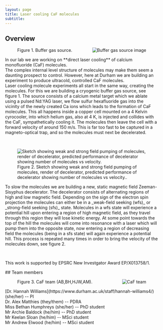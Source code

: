 ```yaml
---
layout: page
title: Laser cooling CaF molecules
subtitle:
---
```

## Overview
<figure>
<img src="{{ site.url }}{{ site.baseurl }}/research/coldmol/cafcool/img/annotated_source_small.png" alt="Buffer gas source image" align = "right"
  />
  <figcaption>Figure 1. Buffer gas source.</figcaption>
  </figure>
  <p>
In our lab we are working on **direct laser cooling** of calcium monofluoride (CaF) molecules. <br>
The complex internal level structure of molecules may make them seem a daunting prospect to control. However, here at Durham we are building an experiment to produce ultracold, controlled CaF molecules.<br>
Laser cooling molecule experiments all start in the same way, creating the molecules. For this we are building a cryogenic buffer gas source, see figure 1. The source consists of a calcium metal target which we ablate using a pulsed Nd:YAG laser, we flow sulfur hexafluoride gas into the vicinity of the newly created Ca ions which leads to the formation of CaF molecules. This all happens inside a copper cell mounted on a 4 Kelvin cyrocooler, into which helium gas, also at 4 K, is injected and collides with the CaF, sympathetically cooling it. The molecules then leave the cell with a forward velocity of around 150 m/s. This is far too fast to be captured in a magneto-optical trap, and so the molecules must next be decelerated. </p> <br>
<figure>
<img src="{{ site.url }}{{ site.baseurl }}/research/coldmol/cafcool/img/decelerator.png" alt="Sketch showing weak and strong field pumping of molecules, render of decelerator, predicted performance of decelerator showing number of molecules vs velocity."
  />
  <figcaption>Figure 2. Sketch showing weak and strong field pumping of molecules, render of decelerator, predicted performance of decelerator showing number of molecules vs velocity..</figcaption>
  </figure>
<p>
To slow the molecules we are building a new, static magnetic field Zeeman-Sisyphus decelerator. The decelerator consists of alternating regions of high and low magnetic field. Depending on the sign of the electron spin projection the molecules can either be in a _weak-field seeking (wfs)_ or _strong-field seeking (sfs)_ state. Molecules in a wfs state will experience a potential hill upon entering a region of high magnetic field, as they travel through this region they will lose kinetic energy. At some point towards the top of the hill the molecules will come into resonance with a laser which will pump them into the opposite state, now entering a region of decreasing field the molecules (being in a sfs state) will again experience a potential hill. This process is repeated many times in order to bring the velocity of the molecules down, see figure 2. </p><br>
<p>
This work is supported by EPSRC New Investgator Award EP/X013758/1.</p>
## Team members
<figure>
<img src="{{ site.url }}{{ site.baseurl }}/research/coldmol/cafcool/img/CaF_team_crop.png" alt="CaF team" align = "right"
  >
  <figcaption>Figure 3. CaF team (AB,BH,HJW,AM).</figcaption>
  </figure>
  <p>
[Dr. Hannah Williams](https://www.durham.ac.uk/staff/hannah-williams4/) (she/her)  --  PI<br>
Dr. Alex Matthies (they/them)  --  PDRA  <br>
Miss Bethan Humphreys (she/her)  --  PhD student  <br>
Mr Archie Baldock  (he/him)  --  PhD student  <br>
Mr Keelan Sloan  (he/him)  --  MSci student  <br>
Mr Andrew Elwood  (he/him)  --  MSci student  </p>

